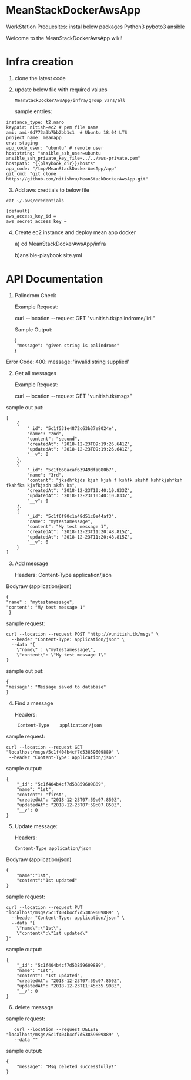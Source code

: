 
# MeanStackDockerAwsApp

WorkStation Prequesites:
instal below packages
	Python3
	pyboto3
	ansible


Welcome to the MeanStackDockerAwsApp wiki!

# Infra creation
1) clone the latest code
2) update below file with required values

    ```MeanStackDockerAwsApp/infra/group_vars/all```

   sample entries:

 ```region: ap-south-1
 instance_type: t2.nano
 keypair: nitish-ec2 # pem file name
 ami: ami-0d773a3b7bb2bb1c1  # Ubuntu 18.04 LTS
 project_name: meanapp
 env: staging
 app_code_user: "ubuntu" # remote user
 hoststring: "ansible_ssh_user=ubuntu ansible_ssh_private_key_file=../../aws-private.pem"
 hostpath: "{{playbook_dir}}/hosts"
 app_code: "/tmp/MeanStackDockerAwsApp/app"
 git_cmd: "git clone https://github.com/nitishvu/MeanStackDockerAwsApp.git"
 ```

3) Add aws credtials to below file

  ```
  cat ~/.aws/credentials

  [default]
  aws_access_key_id =
  aws_secret_access_key =
```

4) Create ec2 instance and deploy mean app docker

   a) cd MeanStackDockerAwsApp/infra

   b)ansible-playbook  site.yml
  

# API Documentation


1) Palindrom Check

   Example Request:
   
   curl --location --request GET "vunitish.tk/palindrome/liril"
   
   Sample Output:
   
```   
   {
    "message": "given string is palindrome"
   }

```

 Error Code:
   400:  message: 'invalid string supplied'
   

2)  Get all messages


    Example Request:

     curl --location --request GET "vunitish.tk/msgs"


   sample out put:

```
[
    {
        "_id": "5c1f531e4872c63b37e8024e",
        "name": "2nd",
        "content": "second",
        "createdAt": "2018-12-23T09:19:26.641Z",
        "updatedAt": "2018-12-23T09:19:26.641Z",
        "__v": 0
    },
    {
        "_id": "5c1f660acaf63949dfa080b7",
        "name": "3rd",
        "content": "jksdhfkjds kjsh kjsh f kshfk skshf kshfkjshfksh fkshfks kjsfkjsdh skfh ks",
        "createdAt": "2018-12-23T10:40:10.833Z",
        "updatedAt": "2018-12-23T10:40:10.833Z",
        "__v": 0
    },
    {
        "_id": "5c1f6f90c1a48d51c0e44af3",
        "name": "mytestamessage",
        "content": "My test message 1",
        "createdAt": "2018-12-23T11:20:48.815Z",
        "updatedAt": "2018-12-23T11:20:48.815Z",
        "__v": 0
    }
]
```

3) Add message


    Headers:
    Content-Type	application/json

Bodyraw (application/json)

    {
	"name" : "mytestamessage",
	"content": "My test message 1"
     }

sample request:

```
curl --location --request POST "http://vunitish.tk/msgs" \
  --header "Content-Type: application/json" \
  --data "{
	\"name\" : \"mytestamessage\",
	\"content\": \"My test message 1\"
}
```



  sample out put:

    {
    "message": "Message saved to database"
    }

4) Find a message

     Headers:

        Content-Type	application/json

sample request:

    curl --location --request GET "localhost/msgs/5c1f404b4cf7d53859609889" \
     --header "Content-Type: application/json"

sample output:


```
{
    "_id": "5c1f404b4cf7d53859609889",
    "name": "1st",
    "content": "first",
    "createdAt": "2018-12-23T07:59:07.850Z",
    "updatedAt": "2018-12-23T07:59:07.850Z",
    "__v": 0
}
```

5) Update message:

    Headers:

       Content-Type	application/json

Bodyraw (application/json)

```
{
	"name":"1st",
	"content":"1st updated"
}
```

  sample request:



```
curl --location --request PUT "localhost/msgs/5c1f404b4cf7d53859609889" \
  --header "Content-Type: application/json" \
  --data "{
	\"name\":\"1st\",
	\"content\":\"1st updated\"
}"
```



sample output:

```
{
    "_id": "5c1f404b4cf7d53859609889",
    "name": "1st",
    "content": "1st updated",
    "createdAt": "2018-12-23T07:59:07.850Z",
    "updatedAt": "2018-12-23T11:45:35.998Z",
    "__v": 0
}

```


6) delete message


sample request:

       curl --location --request DELETE "localhost/msgs/5c1f404b4cf7d53859609889" \
       --data ""

sample output:

```
{
    "message": "Msg deleted successfully!"
}

```





